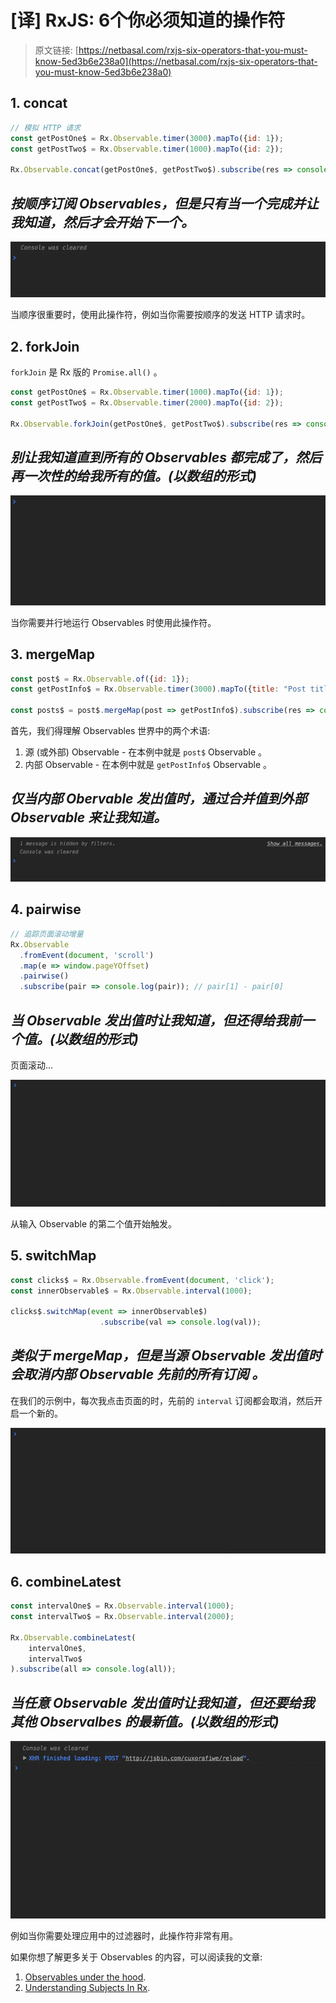 # [译] RxJS: 6个你必须知道的操作符

> 原文链接: [https://netbasal.com/rxjs-six-operators-that-you-must-know-5ed3b6e238a0](https://netbasal.com/rxjs-six-operators-that-you-must-know-5ed3b6e238a0)

## 1. concat

```javascript
// 模拟 HTTP 请求
const getPostOne$ = Rx.Observable.timer(3000).mapTo({id: 1});
const getPostTwo$ = Rx.Observable.timer(1000).mapTo({id: 2});

Rx.Observable.concat(getPostOne$, getPostTwo$).subscribe(res => console.log(res));
```

## **_按顺序订阅 Observables，但是只有当一个完成并让我知道，然后才会开始下一个。_**

![concat](../assets/Six-Operators-That-You-Must-Know-Concat.gif)

当顺序很重要时，使用此操作符，例如当你需要按顺序的发送 HTTP 请求时。

## 2. forkJoin

`forkJoin` 是 Rx 版的 `Promise.all()` 。

```javascript
const getPostOne$ = Rx.Observable.timer(1000).mapTo({id: 1});
const getPostTwo$ = Rx.Observable.timer(2000).mapTo({id: 2});

Rx.Observable.forkJoin(getPostOne$, getPostTwo$).subscribe(res => console.log(res)) 
```

## **_别让我知道直到所有的 Observables 都完成了，然后再一次性的给我所有的值。(以数组的形式)_**

![concat](../assets/Six-Operators-That-You-Must-Know-ForkJoin.gif)

当你需要并行地运行 Observables 时使用此操作符。

## 3. mergeMap 

```javascript
const post$ = Rx.Observable.of({id: 1});
const getPostInfo$ = Rx.Observable.timer(3000).mapTo({title: "Post title"});

const posts$ = post$.mergeMap(post => getPostInfo$).subscribe(res => console.log(res));
```

首先，我们得理解 Observables 世界中的两个术语:

  1. 源 (或外部) Observable - 在本例中就是 `post$` Observable 。
  2. 内部 Observable - 在本例中就是 `getPostInfo$` Observable 。

## **_仅当内部 Obervable 发出值时，通过合并值到外部 Observable 来让我知道。_**

![concat](../assets/Six-Operators-That-You-Must-Know-MergeMap.gif)

## 4. pairwise

```javascript
// 追踪页面滚动增量
Rx.Observable
  .fromEvent(document, 'scroll')
  .map(e => window.pageYOffset)
  .pairwise()
  .subscribe(pair => console.log(pair)); // pair[1] - pair[0]
```

## **_当 Observable 发出值时让我知道，但还得给我前一个值。(以数组的形式)_**

页面滚动…

![concat](../assets/Six-Operators-That-You-Must-Know-Pairwise.gif)

从输入 Observable 的第二个值开始触发。

## 5. switchMap 

```javascript
const clicks$ = Rx.Observable.fromEvent(document, 'click');
const innerObservable$ = Rx.Observable.interval(1000);

clicks$.switchMap(event => innerObservable$)
                    .subscribe(val => console.log(val));
```

## **_类似于 mergeMap，但是当源 Observable 发出值时会取消内部 Observable 先前的所有订阅 。_**

在我们的示例中，每次我点击页面的时，先前的 `interval` 订阅都会取消，然后开启一个新的。

![concat](../assets/Six-Operators-That-You-Must-Know-SwitchMap.gif)

## 6. combineLatest 

```javascript
const intervalOne$ = Rx.Observable.interval(1000);
const intervalTwo$ = Rx.Observable.interval(2000);

Rx.Observable.combineLatest(
    intervalOne$,
    intervalTwo$ 
).subscribe(all => console.log(all));
```

## **_当任意 Observable 发出值时让我知道，但还要给我其他 Observalbes 的最新值。(以数组的形式)_**

![concat](../assets/Six-Operators-That-You-Must-Know-CombineLatest.gif)

例如当你需要处理应用中的过滤器时，此操作符非常有用。

如果你想了解更多关于 Observables 的内容，可以阅读我的文章:

1. [Observables under the hood](https://netbasal.com/javascript-observables-under-the-hood-2423f760584#.ptzobjg31).
2. [Understanding Subjects In Rx](https://netbasal.com/understanding-subjects-in-rxjs-55102a190f3#.302oa6o3w).